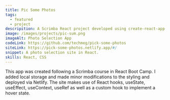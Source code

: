 ```yaml
---
title: Pic Some Photos
tags:
  - featured
  - project
descripition: A Scrimba React project developed using create-react-app deployed in Netlify.
image: /images/projects/pic-sum.png
imageAlt: Photo Selection App
codeLink: https://github.com/techmeg/pick-some-photos
siteLink: https://pick-some-photos.netlify.app/#/
snippet: A photo selection site in React.
skills: React, CSS
---
```

This app was created following a Scrimba course in React Boot Camp. I added local storage  and made minor modifications to the styling and deployed via Netlify. The site makes use of React hooks, useState, useEffect, useContext, useRef as well as a custom hook to implement a hover state.